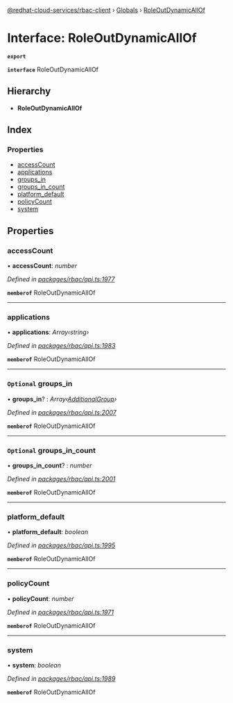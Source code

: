 [@redhat-cloud-services/rbac-client](../README.md) › [Globals](../globals.md) › [RoleOutDynamicAllOf](roleoutdynamicallof.md)

# Interface: RoleOutDynamicAllOf

**`export`** 

**`interface`** RoleOutDynamicAllOf

## Hierarchy

* **RoleOutDynamicAllOf**

## Index

### Properties

* [accessCount](roleoutdynamicallof.md#accesscount)
* [applications](roleoutdynamicallof.md#applications)
* [groups_in](roleoutdynamicallof.md#optional-groups_in)
* [groups_in_count](roleoutdynamicallof.md#optional-groups_in_count)
* [platform_default](roleoutdynamicallof.md#platform_default)
* [policyCount](roleoutdynamicallof.md#policycount)
* [system](roleoutdynamicallof.md#system)

## Properties

###  accessCount

• **accessCount**: *number*

*Defined in [packages/rbac/api.ts:1977](https://github.com/RedHatInsights/javascript-clients/blob/master/packages/rbac/api.ts#L1977)*

**`memberof`** RoleOutDynamicAllOf

___

###  applications

• **applications**: *Array‹string›*

*Defined in [packages/rbac/api.ts:1983](https://github.com/RedHatInsights/javascript-clients/blob/master/packages/rbac/api.ts#L1983)*

**`memberof`** RoleOutDynamicAllOf

___

### `Optional` groups_in

• **groups_in**? : *Array‹[AdditionalGroup](additionalgroup.md)›*

*Defined in [packages/rbac/api.ts:2007](https://github.com/RedHatInsights/javascript-clients/blob/master/packages/rbac/api.ts#L2007)*

**`memberof`** RoleOutDynamicAllOf

___

### `Optional` groups_in_count

• **groups_in_count**? : *number*

*Defined in [packages/rbac/api.ts:2001](https://github.com/RedHatInsights/javascript-clients/blob/master/packages/rbac/api.ts#L2001)*

**`memberof`** RoleOutDynamicAllOf

___

###  platform_default

• **platform_default**: *boolean*

*Defined in [packages/rbac/api.ts:1995](https://github.com/RedHatInsights/javascript-clients/blob/master/packages/rbac/api.ts#L1995)*

**`memberof`** RoleOutDynamicAllOf

___

###  policyCount

• **policyCount**: *number*

*Defined in [packages/rbac/api.ts:1971](https://github.com/RedHatInsights/javascript-clients/blob/master/packages/rbac/api.ts#L1971)*

**`memberof`** RoleOutDynamicAllOf

___

###  system

• **system**: *boolean*

*Defined in [packages/rbac/api.ts:1989](https://github.com/RedHatInsights/javascript-clients/blob/master/packages/rbac/api.ts#L1989)*

**`memberof`** RoleOutDynamicAllOf
